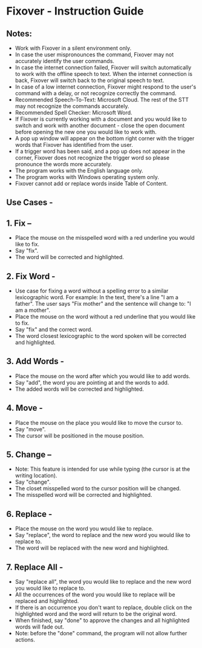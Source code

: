 # Fixover - Instruction Guide

## Notes:
- Work with Fixover in a silent environment only.
- In case the user mispronounces the command, Fixover may not accurately identify the user commands.
- In case the internet connection failed, Fixover will switch automatically to work with the offline speech to text. When the internet connection is back, Fixover will switch back to the original speech to text.
- In case of a low internet connection, Fixover might respond to the user's command with a delay, or not recognize correctly the command. 
- Recommended Speech-To-Text: Microsoft Cloud.
    The rest of the STT may not recognize the commands accurately.
- Recommended Spell Checker: Microsoft Word.
- If Fixover is currently working with a document and you would like to switch and work with another document - close the open document before opening the new one you would like to work with.
- A pop up window will appear on the bottom right corner with the trigger words that Fixover has identified from the user.
- If a trigger word has been said, and a pop up does not appear in the corner, Fixover does not recognize the trigger word so please pronounce the words more accurately. 
- The program works with the English language only.
- The program works with Windows operating system only.
- Fixover cannot add or replace words inside Table of Content.

## Use Cases -

## 1. Fix –

- Place the mouse on the misspelled word with a red underline you would like to fix.
- Say "fix".
- The word will be corrected and highlighted.

## 2. Fix Word -
- Use case for fixing a word without a spelling error to a similar lexicographic word. For example: In the text, there's a      line "I am a father". The user says "Fix mother" and the sentence will change to: "I am a mother".
- Place the mouse on the word without a red underline that you would like to fix.
- Say "fix" and the correct word.
- The word closest lexicographic to the word spoken will be corrected and highlighted.

## 3. Add Words - 

- Place the mouse on the word after which you would like to add words.
- Say "add", the word you are pointing at and the words to add.
- The added words will be corrected and highlighted.

## 4. Move -

- Place the mouse on the place you would like to move the cursor to.
- Say "move".
- The cursor will be positioned in the mouse position.

## 5. Change –

- Note: This feature is intended for use while typing (the cursor is at the writing location).
- Say "change".
- The closet misspelled word to the cursor position will be changed.
- The misspelled word will be corrected and highlighted.

## 6. Replace -

- Place the mouse on the word you would like to replace.
- Say "replace", the word to replace and the new word you would like to replace to.
- The word will be replaced with the new word and highlighted.

## 7. Replace All -

- Say "replace all", the word you would like to replace and the new word you would like to replace to.
- All the occurrences of the word you would like to replace will be replaced and highlighted.
- If there is an occurrence you don't want to replace, double click on the highlighted word and the word will return to be the original word.
- When finished, say "done" to approve the changes and all highlighted words will fade out.
- Note: before the "done" command, the program will not allow further actions.


